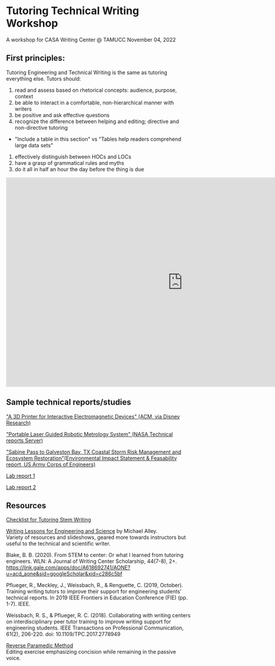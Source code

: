 # Tutoring Technical Writing Workshop  
A workshop for CASA Writing Center @ TAMUCC
November 04, 2022

## First principles:
Tutoring Engineering and Technical Writing is the same as tutoring everything else. Tutors should:
1. read and assess based on rhetorical concepts: audience, purpose, context
1. be able to interact in a comfortable, non-hierarchical manner with writers
1. be positive and ask effective questions
1. recognize the difference between helping and editing; directive and non-directive tutoring
  - "Include a table in this section" vs "Tables help readers comprehend large data sets"
1. effectively distinguish between HOCs and LOCs
1. have a grasp of grammatical rules and myths
1. do it all in half an hour the day before the thing is due


<iframe src="https://docs.google.com/presentation/d/e/2PACX-1vTPhkURb6QJohotIXdxi3hZa3KD-F9_zaYouI58BSt0ilzGITbu86QKXJoWx7ooPCqaoowgQnQnpt3C/embed?start=false&loop=false&delayms=3000" frameborder="0" width="960" height="569" allowfullscreen="true" mozallowfullscreen="true" webkitallowfullscreen="true"></iframe>

## Sample technical reports/studies

["A 3D Printer for Interactive Electromagnetic Devices"  (ACM, via Disney Research)](https://s3-us-west-1.amazonaws.com/disneyresearch/wp-content/uploads/20161011233026/A-3D-Printer-for-Interactive-Electromagnetic-Devices-Paper.pdf)

["Portable Laser Guided Robotic Metrology System" (NASA Technical reports Server)](https://ntrs.nasa.gov/archive/nasa/casi.ntrs.nasa.gov/20190032027.pdf)

["Sabine Pass to Galveston Bay, TX Coastal Storm Risk Management and Ecosystem Restoration"(Environmental Impact Statement & Feasability report, US Army Corps of Engineers)](https://drive.google.com/open?id=1z5Akqx2BL0eC8_OlqhcR4CRyK3_vgJU2)

[Lab report 1](files/engr/lab-report-example1.pdf)

[Lab report 2](files/engr/lab-report-example2.pdf)

## Resources

[Checklist for Tutoring Stem Writing](files/engr/tutoring-checklist.docx)

[Writing Lessons for Engineering and Science](https://www.craftofscientificwriting.com/) by Michael Alley.   
Variety of resources and slideshows, geared more towards instructors but useful to the technical and scientific writer.

Blake, B. B. (2020). From STEM to center: Or what I learned from tutoring engineers. WLN: A Journal of Writing Center Scholarship, 44(7-8), 2+. https://link.gale.com/apps/doc/A618692741/AONE?u=acd_aone&sid=googleScholar&xid=c286c5bf

Pflueger, R., Meckley, J., Weissbach, R., & Renguette, C. (2019, October). Training writing tutors to improve their support for engineering students’ technical reports. In 2019 IEEE Frontiers in Education Conference (FIE) (pp. 1-7). IEEE.

Weissbach, R. S., & Pflueger, R. C. (2018). Collaborating with writing centers on interdisciplinary peer tutor training to improve writing support for engineering students. IEEE Transactions on Professional Communication, 61(2), 206-220. doi: 10.1109/TPC.2017.2778949

[Reverse Paramedic Method](https://owl.purdue.edu/owl/general_writing/academic_writing/reverse_paramedic_method.html)  
Editing exercise emphasizing concision while remaining in the passive voice.
